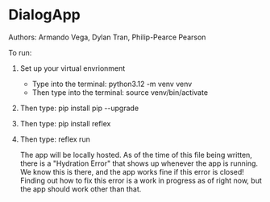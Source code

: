 # DialogApp
Authors: Armando Vega, Dylan Tran, Philip-Pearce Pearson

To run:
1) Set up your virtual envrionment
   * Type into the terminal: python3.12 -m venv venv
   * Then type into the terminal: source venv/bin/activate
2) Then type: pip install pip --upgrade
3) Then type: pip install reflex
4) Then type: reflex run

   The app will be locally hosted. As of the time of this file being written, there is a "Hydration Error" that shows up whenever the app is running. We know this is there, and the app works fine if this error is closed! Finding out how to fix this error is a work in progress as of right now, but the app should work other than that.
